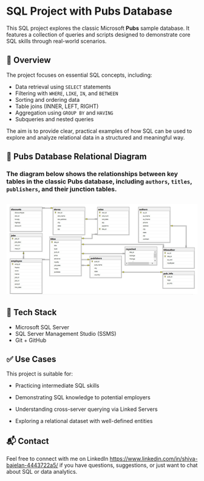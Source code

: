 # SQL Project with Pubs Database

This SQL project explores the classic Microsoft **Pubs** sample database. It features a collection of queries and scripts designed to demonstrate core SQL skills through real-world scenarios.

## 📌 Overview

The project focuses on essential SQL concepts, including:

- Data retrieval using `SELECT` statements
- Filtering with `WHERE`, `LIKE`, `IN`, and `BETWEEN`
- Sorting and ordering data
- Table joins (INNER, LEFT, RIGHT)
- Aggregation using `GROUP BY` and `HAVING`
- Subqueries and nested queries

The aim is to provide clear, practical examples of how SQL can be used to explore and analyze relational data in a structured and meaningful way.

## 📘 Pubs Database Relational Diagram

### The diagram below shows the relationships between key tables in the classic Pubs database, including `authors`, `titles`, `publishers`, and their junction tables.
![Relational Diagram](Outputs/pubs_relational_diagram.jpg)
---


## 🧰 Tech Stack

- Microsoft SQL Server
- SQL Server Management Studio (SSMS)
- Git + GitHub
  
## ✅ Use Cases

This project is suitable for:
- Practicing intermediate SQL skills

- Demonstrating SQL knowledge to potential employers

- Understanding cross-server querying via Linked Servers

- Exploring a relational dataset with well-defined entities

 ## 📬 Contact
Feel free to connect with me on LinkedIn  https://www.linkedin.com/in/shiva-bajelan-4443722a5/ if you have questions, suggestions, or just want to chat about SQL or data analytics. 
